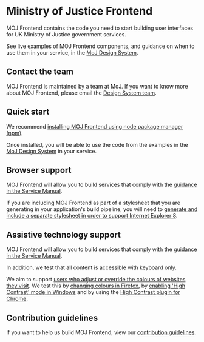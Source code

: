 # Ministry of Justice Frontend

MOJ Frontend contains the code you need to start building user interfaces for UK Ministry of Justice government services.

See live examples of MOJ Frontend components, and guidance on when to use them in your service, in the [MoJ Design System](https://mojdt-design-system.herokuapp.com/).

## Contact the team

MOJ Frontend is maintained by a team at MoJ. If you want to know more about MOJ Frontend, please email the [Design System team](mailto:design-system@digital.justice.gov.uk).

## Quick start

We recommend [installing MOJ Frontend using node package manager (npm)](docs/installation/installing-with-npm.md).

Once installed, you will be able to use the code from the examples in the [MoJ Design System](https://mojdt-design-system.herokuapp.com/)
in your service.

## Browser support

MOJ Frontend will allow you to build services that comply with the [guidance in the Service Manual][service-manual-browsers].

If you are including MOJ Frontend as part of a stylesheet that you are generating in your application's build pipeline, you will need to [generate and
include a separate stylesheet in order to support Internet Explorer 8](docs/installation/supporting-internet-explorer-8.md).

[service-manual-browsers]: https://www.gov.uk/service-manual/technology/designing-for-different-browsers-and-devices#browsers-to-test-in

## Assistive technology support

MOJ Frontend will allow you to build services that comply with the [guidance in the Service Manual][service-manual-assistive-technologies].

In addition, we test that all content is accessible with keyboard only.

We aim to support [users who adjust or override the colours of websites they visit][how-users-change-colours-on-websites]. We test this by [changing colours in Firefox][changing-colours-in-firefox], by [enabling 'High Contrast' mode in Windows][enabling-high-contrast-mode-in-windows] and by using the [High Contrast plugin for Chrome][high-contrast-plugin-for-chrome].

[service-manual-assistive-technologies]: https://www.gov.uk/service-manual/technology/testing-with-assistive-technologies#what-to-test

[changing-colours-in-firefox]:
https://support.mozilla.org/en-US/kb/change-fonts-and-colors-websites-use

[enabling-high-contrast-mode-in-windows]:
https://support.microsoft.com/en-gb/help/13862/windows-use-high-contrast-mode

[high-contrast-plugin-for-chrome]: https://chrome.google.com/webstore/detail/high-contrast/djcfdncoelnlbldjfhinnjlhdjlikmph?hl=en-US

[how-users-change-colours-on-websites]:
https://accessibility.blog.gov.uk/2017/03/27/how-users-change-colours-on-websites/

## Contribution guidelines

If you want to help us build MOJ Frontend, view our [contribution guidelines](CONTRIBUTING.md).